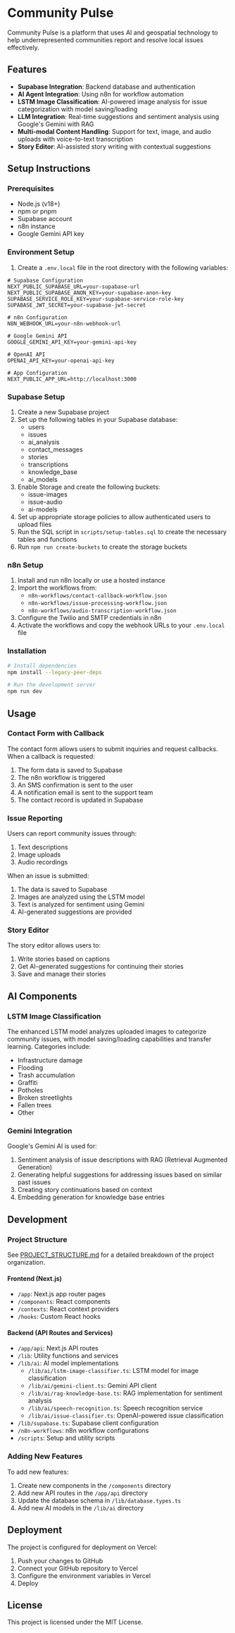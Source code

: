 # Community Pulse

Community Pulse is a platform that uses AI and geospatial technology to help underrepresented communities report and resolve local issues effectively.

## Features

- **Supabase Integration**: Backend database and authentication
- **AI Agent Integration**: Using n8n for workflow automation
- **LSTM Image Classification**: AI-powered image analysis for issue categorization with model saving/loading
- **LLM Integration**: Real-time suggestions and sentiment analysis using Google's Gemini with RAG
- **Multi-modal Content Handling**: Support for text, image, and audio uploads with voice-to-text transcription
- **Story Editor**: AI-assisted story writing with contextual suggestions

## Setup Instructions

### Prerequisites

- Node.js (v18+)
- npm or pnpm
- Supabase account
- n8n instance
- Google Gemini API key

### Environment Setup

1. Create a `.env.local` file in the root directory with the following variables:

```
# Supabase Configuration
NEXT_PUBLIC_SUPABASE_URL=your-supabase-url
NEXT_PUBLIC_SUPABASE_ANON_KEY=your-supabase-anon-key
SUPABASE_SERVICE_ROLE_KEY=your-supabase-service-role-key
SUPABASE_JWT_SECRET=your-supabase-jwt-secret

# n8n Configuration
N8N_WEBHOOK_URL=your-n8n-webhook-url

# Google Gemini API
GOOGLE_GEMINI_API_KEY=your-gemini-api-key

# OpenAI API
OPENAI_API_KEY=your-openai-api-key

# App Configuration
NEXT_PUBLIC_APP_URL=http://localhost:3000
```

### Supabase Setup

1. Create a new Supabase project
2. Set up the following tables in your Supabase database:
   - users
   - issues
   - ai_analysis
   - contact_messages
   - stories
   - transcriptions
   - knowledge_base
   - ai_models
3. Enable Storage and create the following buckets:
   - issue-images
   - issue-audio
   - ai-models
4. Set up appropriate storage policies to allow authenticated users to upload files
5. Run the SQL script in `scripts/setup-tables.sql` to create the necessary tables and functions
6. Run `npm run create-buckets` to create the storage buckets

### n8n Setup

1. Install and run n8n locally or use a hosted instance
2. Import the workflows from:
   - `n8n-workflows/contact-callback-workflow.json`
   - `n8n-workflows/issue-processing-workflow.json`
   - `n8n-workflows/audio-transcription-workflow.json`
3. Configure the Twilio and SMTP credentials in n8n
4. Activate the workflows and copy the webhook URLs to your `.env.local` file

### Installation

```bash
# Install dependencies
npm install --legacy-peer-deps

# Run the development server
npm run dev
```

## Usage

### Contact Form with Callback

The contact form allows users to submit inquiries and request callbacks. When a callback is requested:

1. The form data is saved to Supabase
2. The n8n workflow is triggered
3. An SMS confirmation is sent to the user
4. A notification email is sent to the support team
5. The contact record is updated in Supabase

### Issue Reporting

Users can report community issues through:

1. Text descriptions
2. Image uploads
3. Audio recordings

When an issue is submitted:

1. The data is saved to Supabase
2. Images are analyzed using the LSTM model
3. Text is analyzed for sentiment using Gemini
4. AI-generated suggestions are provided

### Story Editor

The story editor allows users to:

1. Write stories based on captions
2. Get AI-generated suggestions for continuing their stories
3. Save and manage their stories

## AI Components

### LSTM Image Classification

The enhanced LSTM model analyzes uploaded images to categorize community issues, with model saving/loading capabilities and transfer learning. Categories include:

- Infrastructure damage
- Flooding
- Trash accumulation
- Graffiti
- Potholes
- Broken streetlights
- Fallen trees
- Other

### Gemini Integration

Google's Gemini AI is used for:

1. Sentiment analysis of issue descriptions with RAG (Retrieval Augmented Generation)
2. Generating helpful suggestions for addressing issues based on similar past issues
3. Creating story continuations based on context
4. Embedding generation for knowledge base entries

## Development

### Project Structure

See [PROJECT_STRUCTURE.md](PROJECT_STRUCTURE.md) for a detailed breakdown of the project organization.

#### Frontend (Next.js)
- `/app`: Next.js app router pages
- `/components`: React components
- `/contexts`: React context providers
- `/hooks`: Custom React hooks

#### Backend (API Routes and Services)
- `/app/api`: Next.js API routes
- `/lib`: Utility functions and services
- `/lib/ai`: AI model implementations
  - `/lib/ai/lstm-image-classifier.ts`: LSTM model for image classification
  - `/lib/ai/gemini-client.ts`: Gemini API client
  - `/lib/ai/rag-knowledge-base.ts`: RAG implementation for sentiment analysis
  - `/lib/ai/speech-recognition.ts`: Speech recognition service
  - `/lib/ai/issue-classifier.ts`: OpenAI-powered issue classification
- `/lib/supabase.ts`: Supabase client configuration
- `/n8n-workflows`: n8n workflow configurations
- `/scripts`: Setup and utility scripts

### Adding New Features

To add new features:

1. Create new components in the `/components` directory
2. Add new API routes in the `/app/api` directory
3. Update the database schema in `/lib/database.types.ts`
4. Add new AI models in the `/lib/ai` directory

## Deployment

The project is configured for deployment on Vercel:

1. Push your changes to GitHub
2. Connect your GitHub repository to Vercel
3. Configure the environment variables in Vercel
4. Deploy

## License

This project is licensed under the MIT License.
